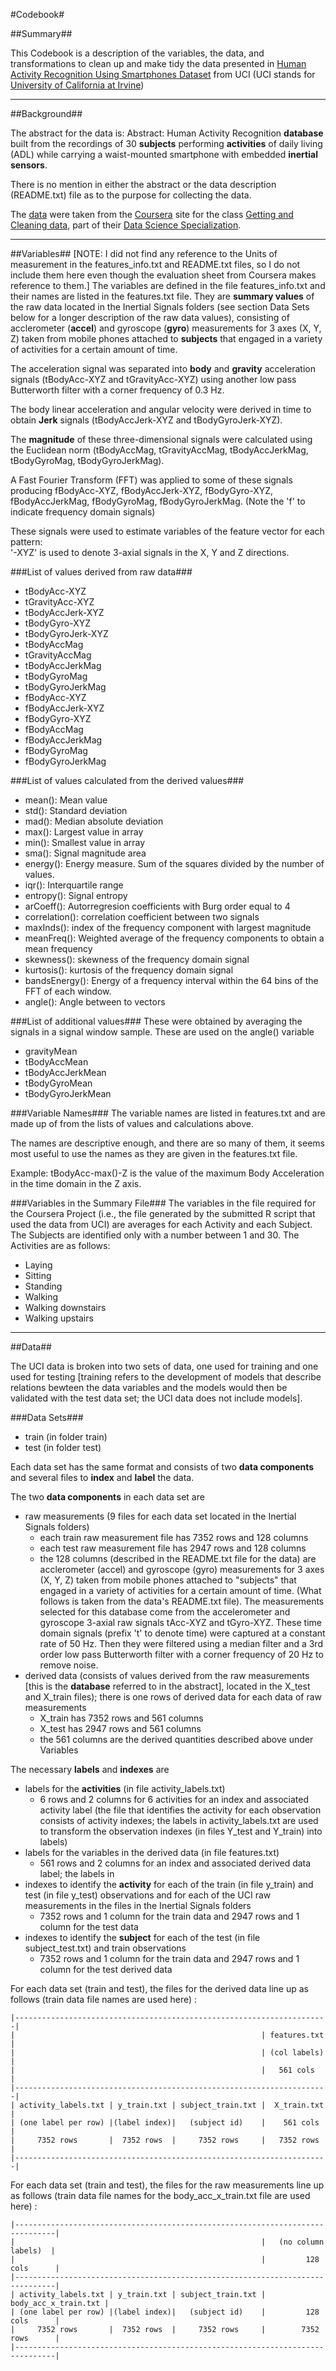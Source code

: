 #Codebook#

##Summary##

This Codebook is a description of the variables, the data, and transformations to clean up and make tidy the data presented in [Human Activity Recognition Using Smartphones Dataset](http://archive.ics.uci.edu/ml/datasets/Human+Activity+Recognition+Using+Smartphones) from UCI (UCI stands for [University of California at Irvine](http://www.ics.uci.edu/))

---

##Background##

The abstract for the data is: Abstract: Human Activity Recognition **database** built from the recordings of 30 **subjects** performing **activities** of daily living (ADL) while carrying a waist-mounted smartphone with embedded **inertial sensors**. 

There is no mention in either the abstract or the data description (README.txt) file as to the purpose for collecting the data.
    
The [data](https://d396qusza40orc.cloudfront.net/getdata%2Fprojectfiles%2FUCI%20HAR%20Dataset.zip ) were taken from the [Coursera](https://www.coursera.org/) site for the class [Getting and Cleaning data](https://www.coursera.org/course/getdata), part of their [Data Science Specialization](https://www.coursera.org/specialization/jhudatascience/1).

---

##Variables##
[NOTE: I did not find any reference to the Units of measurement in the features_info.txt and README.txt files, so I do not include them here even though the evaluation sheet from Coursera makes reference to them.]
The variables are defined in the file features_info.txt and their names are listed in the features.txt file. They are **summary values** of the raw data located in the Inertial Signals folders (see section Data Sets below for a longer description of the raw data values), consisting of acclerometer (**accel**) and gyroscope (**gyro**) measurements for 3 axes (X, Y, Z) taken from mobile phones attached to **subjects** that engaged in a variety of activities for a certain amount of time. 

The acceleration signal was separated into **body** and **gravity** acceleration signals (tBodyAcc-XYZ and tGravityAcc-XYZ) using another low pass Butterworth filter with a corner frequency of 0.3 Hz.

The body linear acceleration and angular velocity were derived in time to obtain **Jerk** signals (tBodyAccJerk-XYZ and tBodyGyroJerk-XYZ).

The **magnitude** of these three-dimensional signals were calculated using the Euclidean norm (tBodyAccMag, tGravityAccMag, tBodyAccJerkMag, tBodyGyroMag, tBodyGyroJerkMag).

A Fast Fourier Transform (FFT) was applied to some of these signals producing fBodyAcc-XYZ, fBodyAccJerk-XYZ, fBodyGyro-XYZ, fBodyAccJerkMag, fBodyGyroMag, fBodyGyroJerkMag. (Note the 'f' to indicate frequency domain signals)

These signals were used to estimate variables of the feature vector for each pattern:  
'-XYZ' is used to denote 3-axial signals in the X, Y and Z directions.

###List of values derived from raw data###
* tBodyAcc-XYZ
* tGravityAcc-XYZ
* tBodyAccJerk-XYZ
* tBodyGyro-XYZ
* tBodyGyroJerk-XYZ
* tBodyAccMag
* tGravityAccMag
* tBodyAccJerkMag
* tBodyGyroMag
* tBodyGyroJerkMag
* fBodyAcc-XYZ
* fBodyAccJerk-XYZ
* fBodyGyro-XYZ
* fBodyAccMag
* fBodyAccJerkMag
* fBodyGyroMag
* fBodyGyroJerkMag

###List of values calculated from the derived values###
* mean(): Mean value
* std(): Standard deviation
* mad(): Median absolute deviation 
* max(): Largest value in array
* min(): Smallest value in array
* sma(): Signal magnitude area
* energy(): Energy measure. Sum of the squares divided by the number of values. 
* iqr(): Interquartile range 
* entropy(): Signal entropy
* arCoeff(): Autorregresion coefficients with Burg order equal to 4
* correlation(): correlation coefficient between two signals
* maxInds(): index of the frequency component with largest magnitude
* meanFreq(): Weighted average of the frequency components to obtain a mean frequency
* skewness(): skewness of the frequency domain signal 
* kurtosis(): kurtosis of the frequency domain signal 
* bandsEnergy(): Energy of a frequency interval within the 64 bins of the FFT of each window.
* angle(): Angle between to vectors

###List of additional values###
These were obtained by averaging the signals in a signal window sample. These are used on the angle() variable

* gravityMean
* tBodyAccMean
* tBodyAccJerkMean
* tBodyGyroMean
* tBodyGyroJerkMean

###Variable Names###
The variable names are listed in features.txt and are made up of from the lists of values and calculations above. 

The names are descriptive enough, and there are so many of them, it seems most useful to use the names as they are given in the features.txt file.

Example: tBodyAcc-max()-Z is the value of the maximum Body Acceleration in the time domain in the Z axis.

###Variables in the Summary File###
The variables in the file required for the Coursera Project (i.e., the file generated by the submitted R script that used the data from UCI) are averages for each Activity and each Subject. The Subjects are identified only with a number between 1 and 30. The Activities are as follows:
* Laying
* Sitting
* Standing
* Walking
* Walking downstairs
* Walking upstairs

---

##Data##

The UCI data is broken into two sets of data, one used for training and one used for testing [training refers to the development of models that describe relations bewteen the data variables and the models would then be validated with the test data set; the UCI data does not include models]. 

###Data Sets###

* train (in folder train)
* test (in folder test)

Each data set has the same format and consists of two **data components** and several files to **index** and **label** the data. 

The two **data components** in each data set are 

* raw measurements (9 files for each data set located in the Inertial Signals folders)
    * each train raw measurement file has 7352 rows and 128 columns
    * each test raw measurement file has 2947 rows and 128 columns
    * the 128 columns (described in the README.txt file for the data) are acclerometer (accel) and gyroscope (gyro) measurements for 3 axes (X, Y, Z) taken from mobile phones attached to "subjects" that engaged in a variety of activities for a certain amount of time. (What follows is taken from the data's README.txt file). The measurements selected for this database come from the accelerometer and gyroscope 3-axial raw signals tAcc-XYZ and tGyro-XYZ. These time domain signals (prefix 't' to denote time) were captured at a constant rate of 50 Hz. Then they were filtered using a median filter and a 3rd order low pass Butterworth filter with a corner frequency of 20 Hz to remove noise.  
* derived data (consists of values derived from the raw measurements [this is the **database** referred to in the abstract], located in the X_test and X_train files); there is one rows of derived data for each data of raw measurements
    * X_train has 7352 rows and 561 columns
    * X_test has 2947 rows and 561 columns
    * the 561 columns are the derived quantities described above under Variables

The necessary **labels** and **indexes** are

* labels for the **activities** (in file activity_labels.txt)
    * 6 rows and 2 columns for 6 activities for an index and associated activity label (the file that identifies the activity for each observation consists of activity indexes; the labels in activity_labels.txt are used to transform the observation indexes (in files Y_test and Y_train) into labels)
* labels for the variables in the derived data (in file features.txt)
    * 561 rows and 2 columns for an index and associated derived data label; the labels in 
* indexes to identify the **activity** for each of the train (in file y_train) and test (in file y_test) observations and for each of the UCI raw measurements in the files in the Inertial Signals folders
    * 7352 rows and 1 column for the train data and 2947 rows and 1 column for the test data
* indexes to identify the **subject** for each of the test (in file subject_test.txt) and train observations
    * 7352 rows and 1 column for the train data and 2947 rows and 1 column for the test derived data

For each data set (train and test), the files for the derived data line up as follows (train data file names are used here) :

    |----------------------------------------------------------------------|
    |                                                       | features.txt |
    |                                                       | (col labels) |
    |                                                       |   561 cols   |
    |----------------------------------------------------------------------|
    | activity_labels.txt | y_train.txt | subject_train.txt |  X_train.txt |
    | (one label per row) |(label index)|   (subject id)    |    561 cols  |
    |     7352 rows       |  7352 rows  |     7352 rows     |   7352 rows  |
    |----------------------------------------------------------------------|

For each data set (train and test), the files for the raw measurements line up as follows (train data file names for the body_acc_x_train.txt file are used here) :

    |-------------------------------------------------------------------------------|
    |                                                       |   (no column labels)  |
    |                                                       |         128 cols      |
    |-------------------------------------------------------------------------------|
    | activity_labels.txt | y_train.txt | subject_train.txt |  body_acc_x_train.txt |
    | (one label per row) |(label index)|   (subject id)    |         128 cols      |
    |     7352 rows       |  7352 rows  |     7352 rows     |        7352 rows      |
    |-------------------------------------------------------------------------------|


